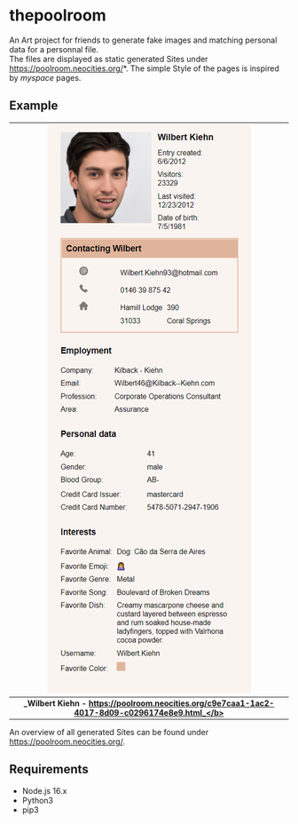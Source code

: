 # thepoolroom

An Art project for friends to generate fake images and matching personal data for a personnal file. <br/>
The files are displayed as static generated Sites under https://poolroom.neocities.org/*. The simple Style of the pages is inspired by _myspace_ pages.

## Example

|                            ![sampleFile.png](./misc/sampleFile.png)                             |
| :-----------------------------------------------------------------------------------------------: |
| <b>_Wilbert Kiehn - https://poolroom.neocities.org/c9e7caa1-1ac2-4017-8d09-c0296174e8e9.html_</b> |

An overview of all generated Sites can be found under https://poolroom.neocities.org/.

## Requirements

- Node.js 16.x
- Python3
- pip3
